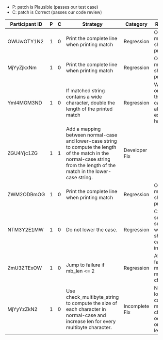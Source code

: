 * P: patch is Plausible (passes our test case)
* C: patch is Correct (passes our code review)

| Participant ID | P | C | Strategy | Category | Rationale |
| -- | -- | -- | -- | -- | -- |
| OWUwOTY1N2 | 1 | 0 | Print the complete line when printing match | Regression | Only match should be printed |
| MjYyZjkxNm | 1 | 0 | Print the complete line when printing match | Regression | Only match should be printed |
| YmI4MGM3ND | 1 | 0 | If matched string contains a wide character, double the length of the printed match | Regression | Works only for the test case. Not always exactly half. |
| ZGU4Yjc1ZG | 1 | 1 | Add a mapping between normal-case and lower-case string to compute the length of the match in the normal-case string from the length of the match in the lower-case string. | Developer Fix |  |
| ZWM2ODBmOG | 1 | 0 | Print the complete line when printing match | Regression | Only match should be printed |
| NTM3Y2E1MW | 1 | 0 | Do not lower the case. | Regression | Case-sensitve search when it should be case-insensitive |
| ZmU3ZTExOW | 1 | 0 | Jump to failure if mb_len <= 2 | Regression | Always fail to match multibyte characters |
| MjYyYzZkN2 | 1 | 0 | Use check_multibyte_string to compute the size of each character in normal-case and increase len for every multibyte character. | Incomplete Fix | Not all lower-cases of multibyte characters occupy one byte less. |
